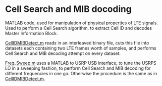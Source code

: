 # Cell Search and MIB docoding

MATLAB code, used for manipulation of physical properties of LTE signals. 
Used to perform a Cell Search algorithm, to extract Cell ID and decodes Master Information Block.

[CellIDMIBDetect.m](https://github.com/SETIatHCRO/Student-Projects/blob/main/Lunar%20LTE%20Signal%20Detection/Cell%20Search%20and%20MIB%20decoding/CellIDMIBDetect.m) reads in an interleaved binary file, cuts this file into datasets each containing two LTE frames worth of samples, and performs Cell Search and MIB decoding attempt on every dataset.

[Freq_Sweep.m](https://github.com/SETIatHCRO/Student-Projects/blob/main/Lunar%20LTE%20Signal%20Detection/Cell%20Search%20and%20MIB%20decoding/Freq_Sweep.m) uses a MATLAB to USRP USB interface, to tune the USRPS LO in a sweeping fashion, to perform Cell Search and MIB decoding for different frequencies in one go. Otherwise the procedure is the same as in [CellIDMIBDetect.m](https://github.com/SETIatHCRO/Student-Projects/blob/main/Lunar%20LTE%20Signal%20Detection/Cell%20Search%20and%20MIB%20decoding/CellIDMIBDetect.m).